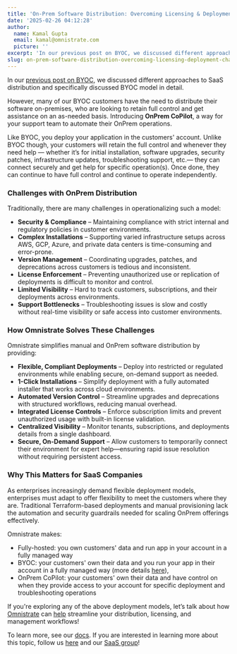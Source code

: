```yaml
---
title: 'On-Prem Software Distribution: Overcoming Licensing & Deployment Challenges'
date: '2025-02-26 04:12:28'
author:
  name: Kamal Gupta
  email: kamal@omnistrate.com
  picture: ''
excerpt: 'In our previous post on BYOC, we discussed different approaches to SaaS distribution and specifically discussed BYOC model in detail.'
slug: on-prem-software-distribution-overcoming-licensing-deployment-challenges
---
```


In our [previous post on BYOC][1], we discussed different approaches to SaaS distribution and specifically discussed BYOC model in detail. 

However, many of our BYOC customers have the need to distribute their software on-premises, who are looking to retain full control and get assistance on an as-needed basis. Introducing **OnPrem CoPilot**, a way for your support team to automate their OnPrem operations. 

Like BYOC, you deploy your application in the customers' account. Unlike BYOC though, your customers will retain the full control and whenever they need help — whether it’s for initial installation, software upgrades, security patches, infrastructure updates, troubleshooting support, etc.— they can connect securely and get help for specific operation(s). Once done, they can continue to have full control and continue to operate independently.


### Challenges with OnPrem Distribution

Traditionally, there are many challenges in operationalizing such a model:

- **Security & Compliance** – Maintaining compliance with strict internal and regulatory policies in customer environments.
- **Complex Installations** – Supporting varied infrastructure setups across AWS, GCP, Azure, and private data centers is time-consuming and error-prone.
- **Version Management** – Coordinating upgrades, patches, and deprecations across customers is tedious and inconsistent.
- **License Enforcement** – Preventing unauthorized use or replication of deployments is difficult to monitor and control.
- **Limited Visibility** – Hard to track customers, subscriptions, and their deployments across environments.
- **Support Bottlenecks** – Troubleshooting issues is slow and costly without real-time visibility or safe access into customer environments.


### How Omnistrate Solves These Challenges

Omnistrate simplifies manual and OnPrem software distribution by providing:

- **Flexible, Compliant Deployments** – Deploy into restricted or regulated environments while enabling secure, on-demand support as needed.
- **1-Click Installations** – Simplify deployment with a fully automated installer that works across cloud environments.
- **Automated Version Control** – Streamline upgrades and deprecations with structured workflows, reducing manual overhead.
- **Integrated License Controls** – Enforce subscription limits and prevent unauthorized usage with built-in license validation.
- **Centralized Visibility** – Monitor tenants, subscriptions, and deployments details from a single dashboard.
- **Secure, On-Demand Support** – Allow customers to temporarily connect their environment for expert help—ensuring rapid issue resolution without requiring persistent access.



### Why This Matters for SaaS Companies

As enterprises increasingly demand flexible deployment models, enterprises must adapt to offer flexibility to meet the customers where they are. Traditional Terraform-based deployments and manual provisioning lack the automation and security guardrails needed for scaling OnPrem offerings effectively.

Omnistrate makes:

 - Fully-hosted: you own customers' data and run app in your account in a fully managed way
 - BYOC: your customers' own their data and you run your app in their account in a fully managed way (more details [here][1]), 
 - OnPrem CoPilot: your customers' own their data and have control on when they provide access to your account for specific deployment and troubleshooting operations

If you're exploring any of the above deployment models, let’s talk about how [Omnistrate][2] can [help][4] streamline your distribution, licensing, and management workflows!

To learn more, see our [docs][3]. If you are interested in learning more about this topic, follow us [here][5] and our [SaaS group][6]!

  [1]: https://blog.omnistrate.com/posts/125
  [2]: https://omnistrate.com/
  [3]: https://docs.omnistrate.com/
  [4]: https://omnistrate.com/contact
  [5]: https://www.linkedin.com/company/omnistrate
  [6]: https://www.linkedin.com/groups/9880017/
